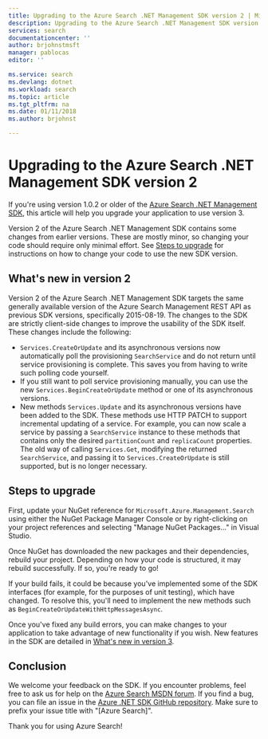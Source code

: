 ```yaml
---
title: Upgrading to the Azure Search .NET Management SDK version 2 | Microsoft Docs
description: Upgrading to the Azure Search .NET Management SDK version 2
services: search
documentationcenter: ''
author: brjohnstmsft
manager: pablocas
editor: ''

ms.service: search
ms.devlang: dotnet
ms.workload: search
ms.topic: article
ms.tgt_pltfrm: na
ms.date: 01/11/2018
ms.author: brjohnst

---
```

# Upgrading to the Azure Search .NET Management SDK version 2
If you're using version 1.0.2 or older of the [Azure Search .NET Management SDK](https://aka.ms/search-mgmt-sdk), this article will help you upgrade your application to use version 3.

Version 2 of the Azure Search .NET Management SDK contains some changes from earlier versions. These are mostly minor, so changing your code should require only minimal effort. See [Steps to upgrade](#UpgradeSteps) for instructions on how to change your code to use the new SDK version.

<a name="WhatsNew"></a>

## What's new in version 2
Version 2 of the Azure Search .NET Management SDK targets the same generally available version of the Azure Search Management REST API as previous SDK versions, specifically 2015-08-19. The changes to the SDK are strictly client-side changes to improve the usability of the SDK itself. These changes include the following:

* `Services.CreateOrUpdate` and its asynchronous versions now automatically poll the provisioning `SearchService` and do not return until service provisioning is complete. This saves you from having to write such polling code yourself.
* If you still want to poll service provisioning manually, you can use the new `Services.BeginCreateOrUpdate` method or one of its asynchronous versions.
* New methods `Services.Update` and its asynchronous versions have been added to the SDK. These methods use HTTP PATCH to support incremental updating of a service. For example, you can now scale a service by passing a `SearchService` instance to these methods that contains only the desired `partitionCount` and `replicaCount` properties. The old way of calling `Services.Get`, modifying the returned `SearchService`, and passing it to `Services.CreateOrUpdate` is still supported, but is no longer necessary. 

<a name="UpgradeSteps"></a>

## Steps to upgrade
First, update your NuGet reference for `Microsoft.Azure.Management.Search` using either the NuGet Package Manager Console or by right-clicking on your project references and selecting "Manage NuGet Packages..." in Visual Studio.

Once NuGet has downloaded the new packages and their dependencies, rebuild your project. Depending on how your code is structured, it may rebuild successfully. If so, you're ready to go!

If your build fails, it could be because you've implemented some of the SDK interfaces (for example, for the purposes of unit testing), which have changed. To resolve this, you'll need to implement the new methods such as `BeginCreateOrUpdateWithHttpMessagesAsync`.

Once you've fixed any build errors, you can make changes to your application to take advantage of new functionality if you wish. New features in the SDK are detailed in [What's new in version 3](#WhatsNew).

## Conclusion
We welcome your feedback on the SDK. If you encounter problems, feel free to ask us for help on the [Azure Search MSDN forum](https://social.msdn.microsoft.com/Forums/azure/home?forum=azuresearch). If you find a bug, you can file an issue in the [Azure .NET SDK GitHub repository](https://github.com/Azure/azure-sdk-for-net/issues). Make sure to prefix your issue title with "[Azure Search]".

Thank you for using Azure Search!
